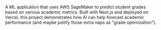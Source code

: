 A ML application that uses AWS SageMaker to predict student grades based on various academic metrics. Built with Next.js and deployed on Vercel, this project demonstrates how AI can help forecast academic performance (and maybe justify those extra naps as "grade optimization").

